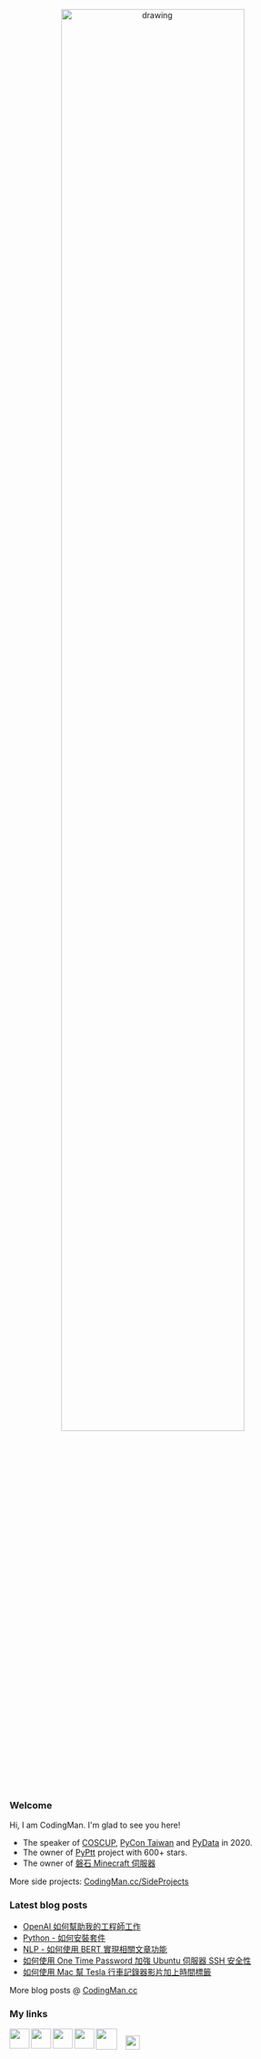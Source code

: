 <p align="center">
<!-- <img src="https://i.imgur.com/OMrWe1l.gif" alt="drawing" width="360"/> -->
<img src="https://imgur.com/HZU5mST.png" alt="drawing" width="80%"/>

</p>

### Welcome
Hi, I am CodingMan. I'm glad to see you here!
* The speaker of [COSCUP](https://coscup.org/2020/zh-TW/agenda/CFNNFA), [PyCon Taiwan](https://tw.pycon.org/2020/zh-hant/conference/talk/1124347947245371715/) and [PyData](https://pydata.org/taipei2020/program/talk-2/) in 2020.
* The owner of [PyPtt](https://pyptt.cc) project with 600+ stars.
* The owner of <a href="https://rock-mc.com/">磐石 Minecraft 伺服器</a>

More side projects: [CodingMan.cc/SideProjects](https://codingman.cc/side-projects/)

### Latest blog posts
<!-- BLOG-POST-LIST:START -->
- [OpenAI 如何幫助我的工程師工作](https://codingman.cc/how-openai-helps-my-work)
- [Python - 如何安裝套件](https://codingman.cc/how-to-install-python-packages)
- [NLP - 如何使用 BERT 實現相關文章功能](https://codingman.cc/how-to-use-bert-to-implement-related-posts)
- [如何使用 One Time Password 加強 Ubuntu 伺服器 SSH 安全性](https://codingman.cc/how-to-use-one-time-password-to-secure-ubuntu-server-ssh)
- [如何使用 Mac 幫 Tesla 行車記錄器影片加上時間標籤](https://codingman.cc/how-to-add-timestamp-to-tesla-dashcam-video-on-mac)
<!-- BLOG-POST-LIST:END -->

More blog posts @ [CodingMan.cc](https://codingman.cc)  

### My links

<a href="https://codingman.cc"><img align="left" width="35px" src="https://i.imgur.com/kQaxXqy.jpg"></a>
<a href="https://twitter.com/PttCodingMan"><img align="left" width="35px" src="https://cdn.jsdelivr.net/npm/simple-icons@6.6.0/icons/twitter.svg"></a>
<a href="mailto:pttcodingman@gmail.com"><img align="left" width="35px" src="https://cdn.jsdelivr.net/npm/simple-icons@6.6.0/icons/gmail.svg"></a>
<a href="https://t.me/PttCodingMan"><img align="left" width="35px" src="https://cdn.jsdelivr.net/npm/simple-icons@6.6.0/icons/telegram.svg"></a>
<a href="https://github.com/pttCodingMan.gpg"><img width="25px" style="display:inline; margin:12px" src="https://codingman.cc/images/gpg.png"></a>
<a href="https://online-go.com/user/view/743363"><img align="left" width="37px" src="https://imgur.com/YgItTPw.png"></a>


